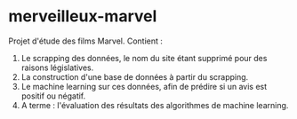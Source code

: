 # merveilleux-marvel
Projet d'étude des films Marvel. Contient : 
1. Le scrapping des données, le nom du site étant supprimé pour des raisons législatives.
2. La construction d'une base de données à partir du scrapping.
3. Le machine learning sur ces données, afin de prédire si un avis est positif ou négatif.
4. A terme : l'évaluation des résultats des algorithmes de machine learning.
